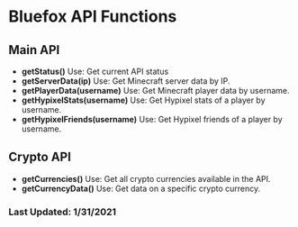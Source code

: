 # Bluefox API Functions
## Main API

- **getStatus()**
Use: Get current API status
- **getServerData(ip)**
Use: Get Minecraft server data by IP.
- **getPlayerData(username)**
Use: Get Minecraft player data by username.
- **getHypixelStats(username)**
Use: Get Hypixel stats of a player by username.
- **getHypixelFriends(username)**
Use: Get Hypixel friends of a player by username.

## Crypto API
- **getCurrencies()**
Use: Get all crypto currencies available in the API.
- **getCurrencyData()**
Use: Get data on a specific crypto currency.


### Last Updated: 1/31/2021
